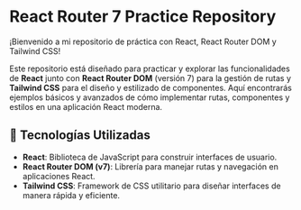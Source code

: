 # React Router 7 Practice Repository

¡Bienvenido a mi repositorio de práctica con React, React Router DOM y Tailwind CSS!

Este repositorio está diseñado para practicar y explorar las funcionalidades de **React** junto con **React Router DOM** (versión 7) para la gestión de rutas y **Tailwind CSS** para el diseño y estilizado de componentes. Aquí encontrarás ejemplos básicos y avanzados de cómo implementar rutas, componentes y estilos en una aplicación React moderna.

## 🚀 Tecnologías Utilizadas

- **React**: Biblioteca de JavaScript para construir interfaces de usuario.
- **React Router DOM (v7)**: Librería para manejar rutas y navegación en aplicaciones React.
- **Tailwind CSS**: Framework de CSS utilitario para diseñar interfaces de manera rápida y eficiente.

